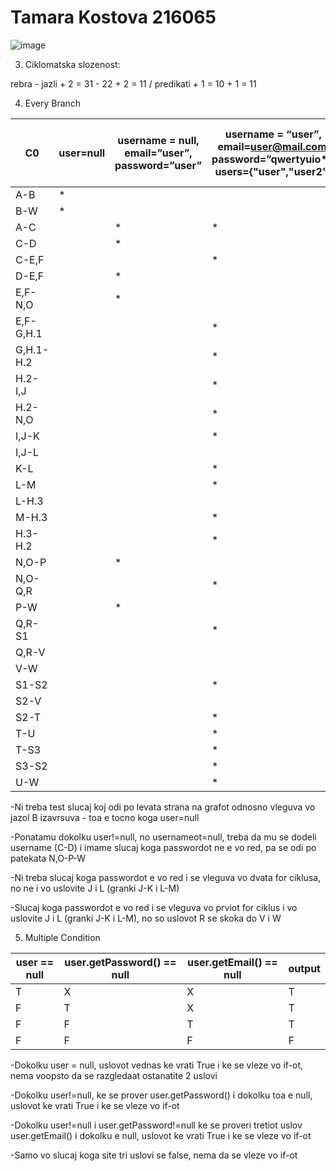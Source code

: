 # Tamara Kostova 216065

![image](https://github.com/tamara-kostova/SI_2023_lab2_216065/assets/90916955/a16fd697-1f3d-4720-8920-b5700efee933)


3. Ciklomatska slozenost:

rebra - jazli + 2 = 31 - 22 + 2 = 11 / predikati + 1 = 10 + 1 = 11

4. Every Branch

| C0 | user=null | username = null, email=”user”, password=”user” | username = “user”, email=user@mail.com, password=”qwertyuio*”, users={"user","user2"} | username = “user”, email=user@mail.com, password=”qwer tyuio*”, users={"user1","user2"} |
| ---- | --- | --- | --- | --- |
| A-B | * |  |  |  |
| B-W | * |  |  |  |
| A-C |  | * | * | * |
| C-D |  | * |  |  |
| C-E,F |  |  | * | * |
| D-E,F |  | * |  |  |
| E,F-N,O |  | * |  |  |
| E,F-G,H.1 |  |  | * | * |
| G,H.1-H.2 |  |  | * | * |
| H.2-I,J |  |  | * | * |
| H.2-N,O |  |  | * | * |
| I,J-K |  |  | * |  |
| I,J-L |  |  |  | * |
| K-L |  |  | * |  |
| L-M |  |  | * |  |
| L-H.3 |  |  |  | * |
| M-H.3 |  |  | * |  |
| H.3-H.2 |  |  | * | * |
| N,O-P |  | * |  |  |
| N,O-Q,R |  |  | * | * |
| P-W |  | * |  |  |
| Q,R-S1 |  |  | * |  |
| Q,R-V |  |  |  | * |
| V-W |  |  |  | * |
| S1-S2 |  |  | * |  |
| S2-V |  |  |  |  |
| S2-T |  |  | * |  |
| T-U |  |  | * |  |
| T-S3 |  |  | * |  |
| S3-S2 |  |  | * |  |
| U-W |  |  | * |  |

-Ni treba test slucaj koj odi po levata strana na grafot odnosno vleguva vo jazol B izavrsuva - toa e tocno koga user=null

-Ponatamu dokolku user!=null, no usernameot=null, treba da mu se dodeli username (C-D) i imame slucaj koga passwordot ne e vo red, pa se odi po patekata N,O-P-W

-Ni treba slucaj koga passwordot e vo red i se vleguva vo dvata for ciklusa, no ne i vo uslovite J i L (granki J-K i L-M)

-Slucaj koga passwordot e vo red i se vleguva vo prviot for ciklus i vo uslovite J i L (granki J-K i L-M), no so uslovot R se skoka do V i W

5. Multiple Condition

| user == null | user.getPassword() == null | user.getEmail() == null | output |
| --- | --- | --- | --- |
| T | X | X | T |
| F | T | X | T |
| F | F | T | T |
| F | F | F | F |

-Dokolku user = null, uslovot vednas ke vrati True i ke se vleze vo if-ot, nema voopsto da se razgledaat ostanatite 2 uslovi

-Dokolku user!=null, ke se prover user.getPassword() i dokolku toa e null, uslovot ke vrati True i ke se vleze vo if-ot

-Dokolku user!=null i user.getPassword!=null ke se proveri tretiot uslov user.getEmail() i dokolku e null, uslovot ke vrati True i ke se vleze vo if-ot

-Samo vo slucaj koga site tri uslovi se false, nema da se vleze vo if-ot 
